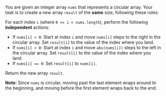 You are given an integer array `nums` that represents a circular array. Your task is to create a new array `result` of the **same** size, following these rules:

For each index `i` (where `0 <= i < nums.length`), perform the following **independent** actions:

- If `nums[i] > 0`: Start at index `i` and move `nums[i]` steps to the right in the circular array. Set `result[i]` to the value of the index where you land.
- If `nums[i] < 0`: Start at index `i` and move `abs(nums[i])` steps to the left in the circular array. Set `result[i]` to the value of the index where you land.
- If `nums[i] == 0`: Set `result[i]` to `nums[i]`.

Return the new array `result`.

**Note:** Since `nums` is circular, moving past the last element wraps around to the beginning, and moving before the first element wraps back to the end.